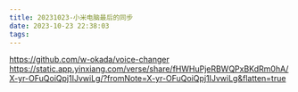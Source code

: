 ```yaml
---
title: 20231023-小米电脑最后的同步
date: 2023-10-23 22:38:03
tags:
---
```


https://github.com/w-okada/voice-changer
https://static.app.yinxiang.com/verse/share/fHWHuPjeRBWQPxBKdRm0hA/X-yr-OFuQoiQpj1IJvwiLg/?fromNote=X-yr-OFuQoiQpj1IJvwiLg&flatten=true